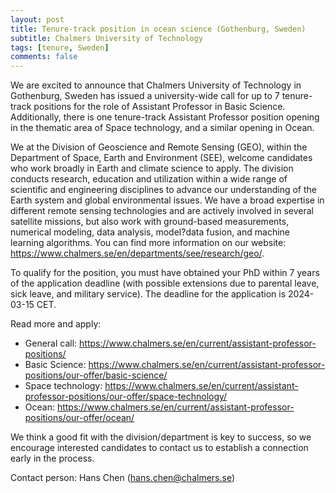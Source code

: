```yaml
---
layout: post
title: Tenure-track position in ocean science (Gothenburg, Sweden)
subtitle: Chalmers University of Technology
tags: [tenure, Sweden]
comments: false
---
```

We are excited to announce that Chalmers University of Technology in Gothenburg, Sweden has issued a university-wide call for up to 7 tenure-track positions for the role of Assistant Professor in Basic Science. Additionally, there is one tenure-track Assistant Professor position opening in the thematic area of Space technology, and a similar opening in Ocean.

We at the Division of Geoscience and Remote Sensing (GEO), within the Department of Space, Earth and Environment (SEE), welcome candidates who work broadly in Earth and climate science to apply. The division conducts research, education and utilization within a wide range of scientific and engineering disciplines to advance our understanding of the Earth system and global environmental issues. We have a broad expertise in different remote sensing technologies and are actively involved in several satellite missions, but also work with ground-based measurements, numerical modeling, data analysis, model?data fusion, and machine learning algorithms. You can find more information on our website: https://www.chalmers.se/en/departments/see/research/geo/.

To qualify for the position, you must have obtained your PhD within 7 years of the application deadline (with possible extensions due to parental leave, sick leave, and military service). The deadline for the application is 2024-03-15 CET.

Read more and apply:
- General call: https://www.chalmers.se/en/current/assistant-professor-positions/
- Basic Science: https://www.chalmers.se/en/current/assistant-professor-positions/our-offer/basic-science/
- Space technology: https://www.chalmers.se/en/current/assistant-professor-positions/our-offer/space-technology/
- Ocean: https://www.chalmers.se/en/current/assistant-professor-positions/our-offer/ocean/

We think a good fit with the division/department is key to success, so we encourage interested candidates to contact us to establish a connection early in the process.

Contact person: Hans Chen (hans.chen@chalmers.se)

